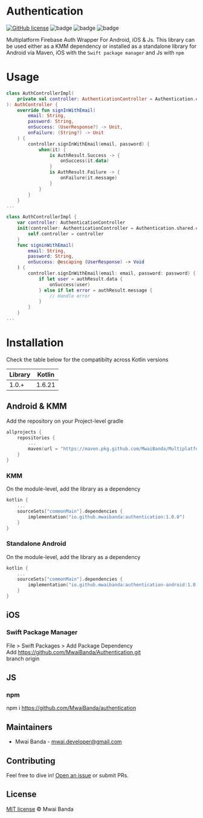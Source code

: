 # Authentication

[![GitHub license](https://img.shields.io/badge/license-MIT-blue.svg)](https://github.com/joffrey-bion/krossbow/blob/main/LICENSE)
![badge][badge-android]
![badge][badge-ios]
![badge][badge-js]


Multiplatform Firebase Auth Wrapper For Android, iOS & Js. This library can be used either as a KMM dependency or installed as a standalone library for Android via Maven, iOS with the `Swift package manager` and Js with `npm`

# Usage
```kotlin
class AuthControllerImpl(
    private val controller: AuthenticationController = Authentication.controller
): AuthController {
    override fun signInWithEmail(
        email: String,
        password: String,
        onSuccess: (UserResponse?) -> Unit,
        onFailure: (String?) -> Unit
    ) {
        controller.signInWithEmail(email, password) {
            when(it) {
                is AuthResult.Success -> {
                    onSuccess(it.data)
                }
                is AuthResult.Failure -> {
                    onFailure(it.message)
                }
            }
        }
    }
...
```

```swift
class AuthControllerImpl {
    var controller: AuthenticationController
    init(controller: AuthenticationController = Authentication.shared.controller) {
        self.controller = controller
    }
    func signinWithEmail(
        email: String,
        password: String,
        onSuccess: @escaping (UserResponse) -> Void
    ) {
        controller.signInWithEmail(email: email, password: password) { authResult in
            if let user = authResult.data {
                onSuccess(user)
            } else if let error = authResult.message {
                // Handle error
            }
        }
    }
...
```


# Installation

Check the table below for the compatibilty across Kotlin versions

| Library    | Kotlin  |
| ---------- | ------- |
| 1.0.+      | 1.6.21  |

## Android & KMM

Add the repository on your Project-level gradle
```kotlin
allprojects {
    repositories {
        ...
        maven(url = "https://maven.pkg.github.com/MwaiBanda/Multiplatform-Auth")
    }
}
```

### KMM

On the module-level, add the library as a dependency

```kotlin
kotlin {
    ...
    sourceSets["commonMain"].dependencies {
        implementation("io.github.mwaibanda:authentication:1.0.0")
    }
}
```

### Standalone Android 

On the module-level, add the library as a dependency

```kotlin
kotlin {
    ...
    sourceSets["commonMain"].dependencies {
        implementation("io.github.mwaibanda:authentication-android:1.0.0")
    }
}
```

## iOS

### Swift Package Manager
File > Swift Packages > Add Package Dependency <br>
Add https://github.com/MwaiBanda/Authentication.git <br>
branch origin

## JS
### npm
npm i https://github.com/MwaiBanda/authentication   

## Maintainers

- Mwai Banda - [mwai.developer@gmail.com](mailto:mwai.developer@gmail.com)

## Contributing

Feel free to dive in! [Open an issue](https://github.com/MwaiBanda/Authentication/issues) or submit PRs.

## License

[MIT license](LICENSE) © Mwai Banda


[badge-android]: http://img.shields.io/badge/-android-6EDB8D.svg?style=flat
[badge-jvm]: http://img.shields.io/badge/-jvm-DB413D.svg?style=flat
[badge-js]: http://img.shields.io/badge/-js-F8DB5D.svg?style=flat
[badge-js-ir]: https://img.shields.io/badge/support-[IR]-AAC4E0.svg?style=flat
[badge-nodejs]: https://img.shields.io/badge/-nodejs-68a063.svg?style=flat
[badge-linux]: http://img.shields.io/badge/-linux-2D3F6C.svg?style=flat 
[badge-windows]: http://img.shields.io/badge/-windows-4D76CD.svg?style=flat
[badge-wasm]: https://img.shields.io/badge/-wasm-624FE8.svg?style=flat
[badge-apple-silicon]: http://img.shields.io/badge/support-[AppleSilicon]-43BBFF.svg?style=flat
[badge-ios]: http://img.shields.io/badge/-ios-CDCDCD.svg?style=flat
[badge-mac]: http://img.shields.io/badge/-macos-111111.svg?style=flat
[badge-watchos]: http://img.shields.io/badge/-watchos-C0C0C0.svg?style=flat
[badge-tvos]: http://img.shields.io/badge/-tvos-808080.svg?style=flat
